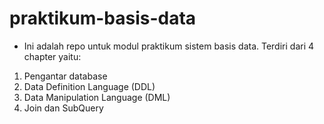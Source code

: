 # praktikum-basis-data

- Ini adalah repo untuk modul praktikum sistem basis data. Terdiri dari 4 chapter yaitu:
1. Pengantar database
2. Data Definition Language (DDL)
3. Data Manipulation Language (DML)
4. Join dan SubQuery